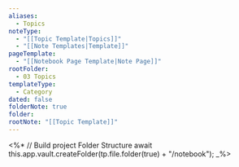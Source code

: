 ```yaml
---
aliases:
  - Topics
noteType:
  - "[[Topic Template|Topics]]"
  - "[[Note Templates|Template]]"
pageTemplate:
  - "[[Notebook Page Template|Note Page]]"
rootFolder:
  - 03 Topics
templateType:
  - Category
dated: false
folderNote: true
folder: 
rootNote: "[[Topic Template]]"
---
```

<%*
// Build project Folder Structure
await this.app.vault.createFolder(tp.file.folder(true) + "/notebook");
_%>
